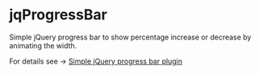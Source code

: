 jqProgressBar
=============

Simple jQuery progress bar to show percentage increase or decrease by animating the width.


For details see -> <a href="http://code-tricks.com/simple-jquery-progress-bar-plugin/">Simple jQuery progress bar plugin</a>
